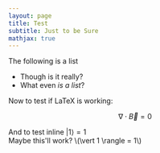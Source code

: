 ```yaml
---
layout: page
title: Test
subtitle: Just to be Sure
mathjax: true
---
```


The following is a list
- Though is it really?
- What even *is a list*?

Now to test if LaTeX is working:

$$\nabla\cdot\vec{B}=0$$

And to test inline $\vert 1 \rangle = 1$  
Maybe this'll work? \\(\vert 1 \rangle = 1\\)
